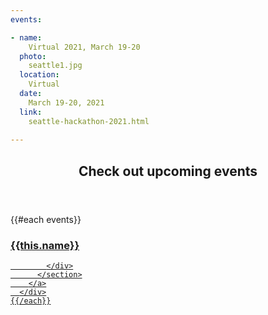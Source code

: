 ```yaml
---
events:

- name:
    Virtual 2021, March 19-20
  photo:
    seattle1.jpg
  location:
    Virtual
  date:
    March 19-20, 2021
  link:
    seattle-hackathon-2021.html   
 
---
```



<section class="wrapper style3 container special-alt">
  <header class="major">
    <h2>Check out <strong>upcoming events</strong></h2>
  </header>
  <div class="row">
    {{#each events}}
      <div class="6u">
        <a href="{{this.link}}">
          <section class="event-image" style="background-image: url({{../assets}}/images/events/{{this.photo}});">
            <div class="image-overlay">
              <h3>{{this.name}}</h3>

            </div>
          </section>
        </a>
      </div>
    {{/each}}
  </div>
<!--
       <footer class="major">
        <ul class="buttons">
          <li><a href="#" class="button">See More</a></li>
        </ul>
      </footer>
      -->
</section>
